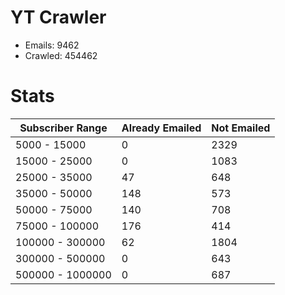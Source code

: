 # YT Crawler
- Emails: 9462
- Crawled: 454462

# Stats
| Subscriber Range  | Already Emailed | Not Emailed |
|-------|-------|-------|
| 5000 - 15000 | 0 | 2329 |
| 15000 - 25000 | 0 | 1083 |
| 25000 - 35000 | 47 | 648 |
| 35000 - 50000 | 148 | 573 |
| 50000 - 75000 | 140 | 708 |
| 75000 - 100000 | 176 | 414 |
| 100000 - 300000 | 62 | 1804 |
| 300000 - 500000 | 0 | 643 |
| 500000 - 1000000 | 0 | 687 |
